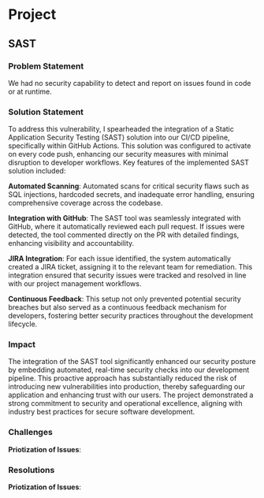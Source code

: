 # Project

## SAST 

### Problem Statement

We had no security capability to detect and report on issues found in code or at runtime.

### Solution Statement

To address this vulnerability, I spearheaded the integration of a Static Application Security Testing (SAST) solution into our CI/CD pipeline, specifically within GitHub Actions. This solution was configured to activate on every code push, enhancing our security measures with minimal disruption to developer workflows. Key features of the implemented SAST solution included:

**Automated Scanning**: Automated scans for critical security flaws such as SQL injections, hardcoded secrets, and inadequate error handling, ensuring comprehensive coverage across the codebase.
   
**Integration with GitHub**: The SAST tool was seamlessly integrated with GitHub, where it automatically reviewed each pull request. If issues were detected, the tool commented directly on the PR with detailed findings, enhancing visibility and accountability.
    
**JIRA Integration**: For each issue identified, the system automatically created a JIRA ticket, assigning it to the relevant team for remediation. This integration ensured that security issues were tracked and resolved in line with our project management workflows.
    
**Continuous Feedback**: This setup not only prevented potential security breaches but also served as a continuous feedback mechanism for developers, fostering better security practices throughout the development lifecycle.

### Impact
The integration of the SAST tool significantly enhanced our security posture by embedding automated, real-time security checks into our development pipeline. This proactive approach has substantially reduced the risk of introducing new vulnerabilities into production, thereby safeguarding our application and enhancing trust with our users. The project demonstrated a strong commitment to security and operational excellence, aligning with industry best practices for secure software development.

### Challenges 

**Priotization of Issues**:

### Resolutions

**Priotization of Issues**: